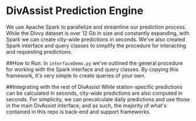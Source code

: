 # DivAssist Prediction Engine

We use Apache Spark to parallelize and streamline our prediction process. While the Divvy dataset is over 12 Gb in size and constantly expanding, with Spark we can create city-wide predictions in seconds. We've also created Spark interface and query classes to simplify the procedure for interacting and requesting predictions. 

##How to Run:
In `interfaceDemo.py` we've outlined the general procedure for working with the Spark interface and query classes. By copying this framework, it's very simple to create queries of your own. 

##Integrating with the rest of DivAssist
While station-specific predictions can be calculated in seconds, city-wide predictions are also computed in seconds. For simplicity, we can precalculate daily predictions and use those in the main DivAssist interface, and as such, the majority of what's contained in this repo is back-end and support frameworks.
